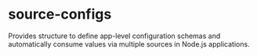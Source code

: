 # source-configs
Provides structure to define app-level configuration schemas and automatically consume values via multiple sources in Node.js applications.
